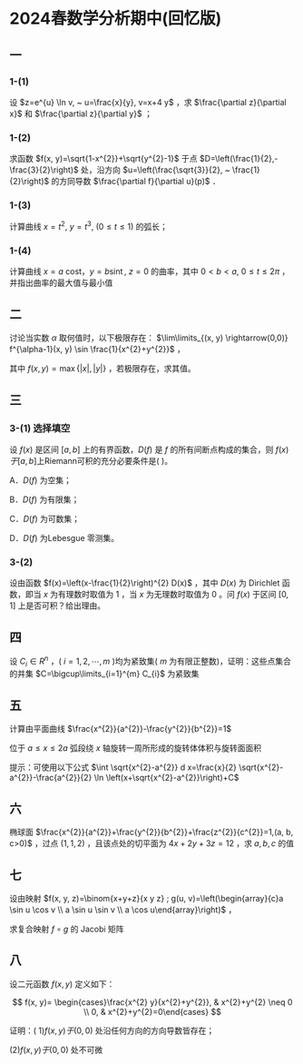 # 2024春数学分析期中(回忆版)

## 一

### 1-(1)

设 $z=e^{u} \ln v, ~ u=\frac{x}{y}, v=x+4 y$ ，求 $\frac{\partial z}{\partial x}$ 和 $\frac{\partial z}{\partial y}$ ；

### 1-(2)

求函数 $f(x, y)=\sqrt{1-x^{2}}+\sqrt{y^{2}-1}$ 于点 $D=\left(\frac{1}{2},-\frac{3}{2}\right)$ 处，沿方向 $u=\left(\frac{\sqrt{3}}{2}, ~ \frac{1}{2}\right)$ 的方同导数 $\frac{\partial f}{\partial u}(p)$ ．

### 1-(3)

计算曲线 $x=t^{2}, ~ y=t^{3}, ~(0 \leqslant t \leqslant 1)$ 的弧长；

### 1-(4)

计算曲线 $x=a$ cost，$y=b \operatorname{sint}, ~ z=0$ 的曲率，其中 $0<b<a, ~ 0 \leqslant t \leqslant 2 \pi$ ，并指出曲率的最大值与最小值

## 二

讨论当实数 $\alpha$ 取何值时，以下极限存在： $\lim\limits_{(x, y) \rightarrow(0,0)} f^{\alpha-1}(x, y) \sin \frac{1}{x^{2}+y^{2}}$ ，

其中 $f(x, y)=\max \{|x|,|y|\}$ ，若极限存在，求其值。

## 三

### 3-(1) 选择填空

设 $f(x)$ 是区间 $[a, b]$ 上的有界函数，$D(f)$ 是 $f$ 的所有间断点构成的集合，则 $f(x) 于[a, b]$上Riemann可积的充分必要条件是(   )。

A．$D(f)$ 为空集；

B．$D(f)$ 为有限集；

C．$D(f)$ 为可数集；

D．$D(f)$ 为Lebesgue 零测集。

### 3-(2)

设由函数 $f(x)=\left(x-\frac{1}{2}\right)^{2} D(x)$ ，其中 $D(x)$ 为 Dirichlet 函数，即当 $x$ 为有理数时取值为 1 ，当 $x$ 为无理数时取值为 0 。问 $f(x)$ 于区间 $[0,1]$ 上是否可积？给出理由。

## 四

设 $C_{i} \in R^{n}$ ，( $i=1,2, \cdots, m$ )均为紧致集( $m$ 为有限正整数)，证明：这些点集合的并集 $C=\bigcup\limits_{i=1}^{m} C_{i}$ 为紧致集

## 五

计算由平面曲线 $\frac{x^{2}}{a^{2}}-\frac{y^{2}}{b^{2}}=1$

位于 $a \leqslant x \leqslant 2 a$ 弧段绕 $x$ 轴旋转一周所形成的旋转体体积与旋转面面积

提示：可使用以下公式 $\int \sqrt{x^{2}-a^{2}} d x=\frac{x}{2} \sqrt{x^{2}-a^{2}}-\frac{a^{2}}{2} \ln \left(x+\sqrt{x^{2}-a^{2}}\right)+C$

## 六

椭球面 $\frac{x^{2}}{a^{2}}+\frac{y^{2}}{b^{2}}+\frac{z^{2}}{c^{2}}=1,(a, b, c>0)$ ，过点 $(1,1,2)$ ，且该点处的切平面为 $4 x+2 y+3 z=12$ ，求 $a, b, c$ 的值

## 七

设由映射 $f(x, y, z)=\binom{x+y+z}{x y z} ; g(u, v)=\left(\begin{array}{c}a \sin u \cos v \\ a \sin u \sin v \\ a \cos u\end{array}\right)$ ，

求复合映射 $f \circ g$ 的 Jacobi 矩阵

## 八

设二元函数 $f(x, y)$ 定义如下：

$$
f(x, y)= \begin{cases}\frac{x^{2} y}{x^{2}+y^{2}}, & x^{2}+y^{2} \neq 0 \\ 0, & x^{2}+y^{2}=0\end{cases}
$$

证明：( 1$) f(x, y) 于(0,0)$ 处沿任何方向的方向导数皆存在；

(2)$f(x, y) 于(0,0)$ 处不可微
